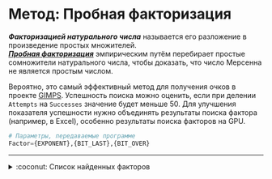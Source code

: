 ﻿[License]: //creativecommons.org/licenses/by-nc-sa/4.0/deed.ru

# Метод: Пробная факторизация

***Факторизацией натурального числа*** называется его разложение в произведение простых множителей.  
***[Пробная факторизация]*** эмпирическим путём перебирает простые сомножители натурального числа, чтобы 
доказать, что число Мерсенна не является простым числом.

Вероятно, это самый эффективный метод для получения очков в проекте [GIMPS]. Успешность поиска можно оценить, 
если при делении `Attempts` на `Successes` значение будет меньше 50. Для улучшения показателя успешности нужно 
объединять результаты поиска фактора (например, в Excel), особенно результаты поиска факторов на GPU.
``` tf
# Параметры, передаваемые программе
Factor={EXPONENT},{BIT_LAST},{BIT_OVER}
```

[Пробная факторизация]://mersenne.org/report_top_500_tf/
[GIMPS]: //mersenne.org/download/#download

---
<details>
<summary>:coconut: Список найденных факторов</summary><br />

|Имя процессора|Экспонента|Полученно (передано)|Простой множитель
|:--- | ---:|:---:| ---:
|GPU_R7_370|M<sub>157648759</sub>|2017-10-31|[8041677066701861049937](//mersenne.org/M157648759 "72,8 бит")
|CPU_i5-7400T|M<sub>180644713</sub>|2019-04-22|[1344837098627968035169](//mersenne.org/M180644713 "70,2 бит")
|GPU_R7_370|M<sub>185296289</sub>|2018-10-26|[903669144746930668903](//mersenne.org/M185296289 "69,6 бит")
|CPU_i5-7400T|M<sub>187378003</sub>|2019-10-28|[11230706605473516668593](//mersenne.org/M187378003 "73,2 бит")
|CPU_i5-7400T|M<sub>195904711</sub>|2019-12-17|[12850694667243687387713](//mersenne.org/M195904711 "73,4 бит")
|CPU_i5-7400T|M<sub>198771707</sub>|2020-01-20|[3439403324953038500417](//mersenne.org/M198771707 "71,5 бит")
|CPU_i3-3220|M<sub>205054741</sub>|2019-10-23|[2327730961755563703751](//mersenne.org/M205054741 "71,0 бит")
|GPU_R7_370|M<sub>205595363</sub>|2017-12-03|[2773894126534477665767](//mersenne.org/M205595363 "71,2 бит")
|GPU_R7_370|M<sub>205605077</sub>|2017-12-03|[3039195990619088556073](//mersenne.org/M205605077 "71,4 бит")
|GPU_R7_370|M<sub>206049577</sub>|2017-12-05|[2494743167202591324743](//mersenne.org/M206049577 "71,1 бит")
|CPU_i3-3220|M<sub>206306489</sub>|2019-11-05|[1592192266602834970279](//mersenne.org/M206306489 "70,4 бит")
|GPU_R7_370|M<sub>206391061</sub>|2017-12-07|[1764512339721968441863](//mersenne.org/M206391061 "70,6 бит")
|GPU_R7_370|M<sub>207025969</sub>|2017-12-08|[2196782453006348890751](//mersenne.org/M207025969 "70,9 бит")
|GPU_R7_370|M<sub>207497293</sub>|2017-12-13|[878529838365237127543](//mersenne.org/M207497293 "69,6 бит")
|CPU_i3-4160T|M<sub>208479067</sub>|2017-10-27|[440553363046247908073](//mersenne.org/M208479067 "68,6 бит")
|GPU_R7_370|M<sub>208648499</sub>|2017-12-15|[833047585371531927847](//mersenne.org/M208648499 "69,5 бит")
|СPU_i5-7400T|M<sub>208725791</sub>|2019-02-05|[637069056371410426793](//mersenne.org/M208725791 "69,1 бит")
|GPU_R7_370|M<sub>208967477</sub>|2017-12-15|[1912456816977067282231](//mersenne.org/M208967477 "70,7 бит")
|GPU_R7_370|M<sub>211511987</sub>|2017-12-22|[2434194684152962680721](//mersenne.org/M211511987 "71,0 бит")
|CPU_i3-3220|M<sub>212907719</sub>|2020-01-13|[1866689924316837516751](//mersenne.org/M212907719 "70,7 бит")
|CPU_i3-4130T|M<sub>215165833</sub>|2017-12-22|[426961830239177086559](//mersenne.org/M215165833 "68,5 бит")
|GPU_R7_370|M<sub>215220433</sub>|2017-12-25|[2976379789236380560823](//mersenne.org/M215220433 "71,3 бит")
|GPU_R7_370|M<sub>215263207</sub>|2017-12-25|[675105237733450079609](//mersenne.org/M215263207 "69,2 бит")
|GPU_R7_370|M<sub>215381987</sub>|2017-12-28|[1855833606988628686847](//mersenne.org/M215381987 "70,7 бит")
|CPU_i3-4130T|M<sub>215395573</sub>|2017-12-25|[400058621795561157959](//mersenne.org/M215395573 "68,4 бит")
|GPU_R7_370|M<sub>217721681</sub>|2018-01-27|[3407179708742383273313](//mersenne.org/M217721681 "71,5 бит")
|GPU_R7_370|M<sub>218046469</sub>|2018-02-21|[1136970090135154220713](//mersenne.org/M218046469 "69,9 бит")
|GPU_R7_370|M<sub>218147537</sub>|2018-02-21|[650486451153177761399](//mersenne.org/M218147537 "69,1 бит")
|CPU_i3-2100|M<sub>219196841</sub>|2019-02-13|[1127093638381102716809](//mersenne.org/M219196841 "69,9 бит")
|CPU_i3-3220|M<sub>219580883</sub>|2020-03-02|[2189640100861185225073](//mersenne.org/M219580883 "70,9 бит")
|CPU_i3-4130T|M<sub>222365761</sub>|2019-02-25|[846836970325357368001](//mersenne.org/M222365761 "69,5 бит")
|CPU_i3-3220|M<sub>226627151</sub>|2019-03-07|[715792738278633304633](//mersenne.org/M226627151 "69,3 бит")
|CPU_i3-3220|M<sub>227237369</sub>|2019-03-07|[1127399140663044933121](//mersenne.org/M227237369 "69,9 бит")
|CPU_i3-4130T|M<sub>228581407</sub>|2018-04-05|[300213262465480679351](//mersenne.org/M228581407 "68,0 бит")
|CPU_Q9550|M<sub>229049159</sub>|2018-04-07|[370823484133793317631](//mersenne.org/M229049159 "68,3 бит")
|GPU_R7_370|M<sub>229049209</sub>|2018-04-08|[3269277493403615429831](//mersenne.org/M229049209 "71,5 бит")
|GPU_R7_370|M<sub>229102283</sub>|2018-04-09|[4108159828432638525671](//mersenne.org/M229102283 "71,8 бит")
|CPU_Q9550|M<sub>229195327</sub>|2018-04-08|[347980637264444339167](//mersenne.org/M229195327 "68,2 бит")
|GPU_R7_370|M<sub>229343749</sub>|2018-04-11<br>2018-04-11|[1330921615259240600279](//mersenne.org/M229343749 "70,2 бит")<br>[2131739380843410755623](//mersenne.org/M229343749 "70,9 бит")
|CPU_Q9550|M<sub>229533901</sub>|2018-04-10|[344510937112925898521](//mersenne.org/M229533901 "68,2 бит")
|GPU_R7_370|M<sub>229568921</sub>|2018-04-15|[1303484107421116713551](//mersenne.org/M229568921 "70,1 бит")
|GPU_R7_370|M<sub>229734653</sub>|2018-04-15|[1679143272253862177423](//mersenne.org/M229734653 "70,5 бит")
|GPU_R7_370|M<sub>229739369</sub>|2018-04-17|[2915294128240284076007](//mersenne.org/M229739369 "71,3 бит")
|GPU_R7_370|M<sub>230372341</sub>|2018-04-23|[719554983385483268057](//mersenne.org/M230372341 "69,3 бит")
|GPU_R7_370|M<sub>230419741</sub>|2018-04-23|[1400015575944232344217](//mersenne.org/M230419741 "70,2 бит")
|CPU_Q9550|M<sub>230448269</sub>|2018-04-14|[331515294632089863409](//mersenne.org/M230448269 "68,2 бит")
|GPU_R7_370|M<sub>230525719</sub>|2018-04-23|[1845805039607876232737](//mersenne.org/M230525719 "70,6 бит")
|GPU_R7_370|M<sub>230613781</sub>|2018-04-23|[2975398905997629100553](//mersenne.org/M230613781 "71,3 бит")
|GPU_R7_370|M<sub>230936743</sub>|2018-04-23|[3795788424021878052103](//mersenne.org/M230936743 "71,7 бит")
|GPU_R7_370|M<sub>231487177</sub>|2018-04-26|[1194659886079130009489](//mersenne.org/M231487177 "70,0 бит")
|GPU_R7_370|M<sub>231487313</sub>|2018-04-26|[720986186832558518537](//mersenne.org/M231487313 "69,3 бит")
|GPU_R7_370|M<sub>231487327</sub>|2018-04-26|[2220471701117659841737](//mersenne.org/M231487327 "70,9 бит")
|CPU_i3-4130T|M<sub>231569231</sub>|2018-04-18|[470037810566309359601](//mersenne.org/M231569231 "68,7 бит")
|GPU_R7_370|M<sub>231579319</sub>|2018-04-26|[2416552221914497485239](//mersenne.org/M231579319 "71,0 бит")
|GPU_R7_370|M<sub>231603871</sub>|2018-04-26|[611520175920998565671](//mersenne.org/M231603871 "69,1 бит")
|GPU_R7_370|M<sub>232188127</sub>|2018-04-26|[1063277421712250469209](//mersenne.org/M232188127 "69,8 бит")
|GPU_R7_370|M<sub>232663573</sub>|2018-04-30|[3993066451811981201081](//mersenne.org/M232663573 "71,8 бит")
|GPU_R7_370|M<sub>232876661</sub>|2018-04-30|[2397933080535605139337](//mersenne.org/M232876661 "71,0 бит")
|GPU_R7_370|M<sub>232876793</sub>|2018-04-30|[4411718316752543286079](//mersenne.org/M232876793 "71,9 бит")
|GPU_R7_370|M<sub>232992569</sub>|2018-04-30|[711191453868394530391](//mersenne.org/M232992569 "69,3 бит")
|GPU_R7_370|M<sub>233030027</sub>|2018-05-01|[2134759340990091104977](//mersenne.org/M233030027 "70,9 бит")
|GPU_R7_370|M<sub>233046923</sub>|2018-05-01|[2212651243932213647753](//mersenne.org/M233046923 "70,9 бит")
|GPU_R7_370|M<sub>233638859</sub>|2018-05-01|[601700836635885063479](//mersenne.org/M233638859 "69,0 бит")
|GPU_R7_370|M<sub>233729861</sub>|2018-05-04|[3927486112176260601223](//mersenne.org/M233729861 "71,7 бит")
|GPU_R7_370|M<sub>233781103</sub>|2018-05-04|[2613676142330080130423](//mersenne.org/M233781103 "71,1 бит")
|GPU_R7_370|M<sub>233781883</sub>|2018-11-28|[2816382711166584190199](//mersenne.org/M233781883 "71,3 бит")
|CPU_i3-4130T|M<sub>235248199</sub>|2018-04-27|[397997606613162863633](//mersenne.org/M235248199 "68,4 бит")
|CPU_i3-4130T|M<sub>235395851</sub>|2018-04-27|[538909770138239218337](//mersenne.org/M235395851 "68,9 бит")
|GPU_R7_370|M<sub>235565327</sub>|2018-11-28|[2122004504051434112969](//mersenne.org/M235565327 "70,8 бит")
|CPU_i3-4130T|M<sub>235573549</sub>|2018-04-28|[529084709735273158543](//mersenne.org/M235573549 "68,8 бит")
|GPU_R7_370|M<sub>236019887</sub>|2018-11-28|[4637658119469289653287](//mersenne.org/M236019887 "72,0 бит")
|GPU_R7_370|M<sub>236272133</sub>|2018-11-28|[2563563568785195360079](//mersenne.org/M236272133 "71,1 бит")
|GPU_R7_370|M<sub>236488781</sub>|2018-11-28|[1580536005443302525201](//mersenne.org/M236488781 "70,4 бит")
|CPU_i3-4130T|M<sub>236541169</sub>|2018-09-18|[841449566821146055063](//mersenne.org/M236541169 "69,5 бит")
|CPU_Q9550|M<sub>236950621</sub>|2018-04-30|[393726082681262406071](//mersenne.org/M236950621 "68,4 бит")
|CPU_Q9550|M<sub>237482743</sub>|2018-09-19|[1066867040553744415441](//mersenne.org/M237482743 "69,9 бит")
|CPU_Q9550|M<sub>237482779</sub>|2018-09-20|[855774222900814779839](//mersenne.org/M237482779 "69,5 бит")
|GPU_R7_370|M<sub>237832381</sub>|2018-11-28|[2254926459492733809847](//mersenne.org/M237832381 "70,9 бит")
|GPU_R7_370|M<sub>237832409</sub>|2018-11-28|[2555743131996040464161](//mersenne.org/M237832409 "71,1 бит")
|GPU_R7_370|M<sub>237909803</sub>|2018-11-28|[1816909103461505739001](//mersenne.org/M237909803 "70,6 бит")
|GPU_R7_370|M<sub>238575973</sub>|2018-11-28|[4240020494587225765553](//mersenne.org/M238575973 "71,8 бит")
|GPU_R7_370|M<sub>238888561</sub>|2018-11-28|[3031365712991105881351](//mersenne.org/M238888561 "71,4 бит")
|CPU_Q9550|M<sub>238917871</sub>|2018-05-04|[350487201358078223233](//mersenne.org/M238917871 "68,2 бит")
|GPU_R7_370|M<sub>239020933</sub>|2018-11-28|[1288891539106301915087](//mersenne.org/M239020933 "70,1 бит")
|GPU_R7_370|M<sub>239316607</sub>|2018-11-28|[4169883959739250242599](//mersenne.org/M239316607 "71,8 бит")
|CPU_Q9550|M<sub>239383939</sub>|2018-05-06|[330565796724728147663](//mersenne.org/M239383939 "68,2 бит")
|CPU_i3-4130T|M<sub>239467951</sub>|2018-05-06|[463605746215240845319](//mersenne.org/M239467951 "68,7 бит")
|CPU_i3-4130T|M<sub>239694383</sub>|2018-05-07|[432685182378480717463](//mersenne.org/M239694383 "68,6 бит")
|GPU_R7_370|M<sub>239793821</sub>|2018-11-28|[3245856546592024528847](//mersenne.org/M239793821 "71,5 бит")
|CPU_i3-4130T|M<sub>239815013</sub>|2018-05-07|[543849505231138121047](//mersenne.org/M239815013 "68,9 бит")
|GPU_R7_370|M<sub>239990923</sub>|2018-11-28|[1693128966085272444137](//mersenne.org/M239990923 "70,5 бит")
|GPU_R7_370|M<sub>240031577</sub>|2018-11-28|[1303210323866924601679](//mersenne.org/M240031577 "70,1 бит")
|CPU_Q9550|M<sub>240051179</sub>|2018-05-08|[511654901995150319753](//mersenne.org/M240051179 "68,8 бит")
|CPU_Q9550|M<sub>241892297</sub>|2018-10-15|[743173967765623368119](//mersenne.org/M241892297 "69,3 бит")
|CPU_i5-7400T|M<sub>255092351</sub>|2019-04-16|[791522444086219763783](//mersenne.org/M255092351 "69,4 бит")
|CPU_i5-7400T|M<sub>255324893</sub>|2019-04-17|[609953398161880452521](//mersenne.org/M255324893 "69,0 бит")
|CPU_i5-7400T|M<sub>255373177</sub>|2019-04-18|[647592965744987010527](//mersenne.org/M255373177 "69,1 бит")
|CPU_i5-7400T|M<sub>255377107</sub>|2019-04-18|[1049086886432850250127](//mersenne.org/M255377107 "69,8 бит")
|CPU_i5-7400T|M<sub>255554479</sub>|2019-04-18|[1058535523706929915351](//mersenne.org/M255554479 "69,8 бит")
|GPU_R7_370|M<sub>261214631</sub>|2018-10-12|[602120196453739130969](//mersenne.org/M261214631 "69,0 бит")
|GPU_R7_370|M<sub>261269299</sub>|2018-10-12|[1073413700906293057567](//mersenne.org/M261269299 "69,9 бит")
|GPU_R7_370|M<sub>263778547</sub>|2018-11-28|[3062029206426273457783](//mersenne.org/M263778547 "71,4 бит")
|CPU_i3-4130T|M<sub>264703739</sub>|2018-06-28|[429121778529850100161](//mersenne.org/M264703739 "68,5 бит")
|CPU_i3-3220|M<sub>274476737</sub>|2019-06-28|[1054826800384516337401](//mersenne.org/M274476737 "69,8 бит")
|CPU_i3-3220|M<sub>275321003</sub>|2019-07-04|[616987507857927772361](//mersenne.org/M275321003 "69,1 бит")

</details>

# 
